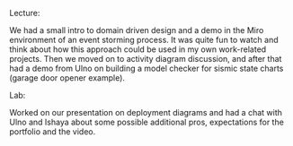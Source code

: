 Lecture:

We had a small intro to domain driven design and a demo in the Miro environment of an event storming process.
It was quite fun to watch and think about how this approach could be used in my own work-related projects. Then we
moved on to activity diagram discussion, and after that had a demo from Ulno on building a model checker for
sismic state charts (garage door opener example).

Lab:

Worked on our presentation on deployment diagrams and had a chat with Ulno and Ishaya about some possible
additional pros, expectations for the portfolio and the video.